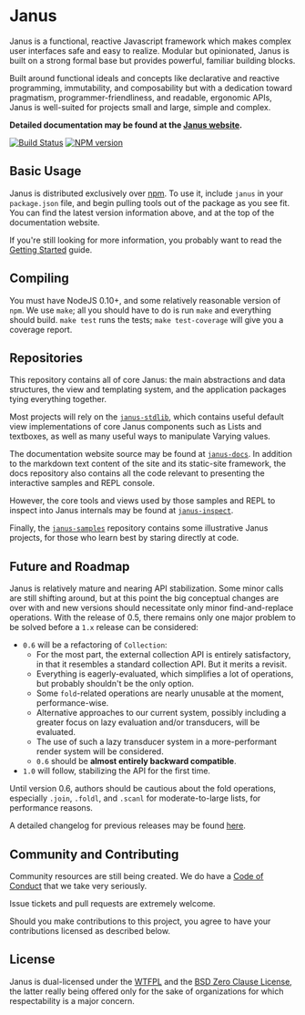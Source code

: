 Janus
=====

Janus is a functional, reactive Javascript framework which makes complex user interfaces safe and easy to realize. Modular but opinionated, Janus is built on a strong formal base but provides powerful, familiar building blocks.

Built around functional ideals and concepts like declarative and reactive programming, immutability, and composability but with a dedication toward pragmatism, programmer-friendliness, and readable, ergonomic APIs, Janus is well-suited for projects small and large, simple and complex.

**Detailed documentation may be found at the [Janus website](http://janusjs.org).**

[![Build Status](https://img.shields.io/travis/issa-tseng/janus.svg)](http://travis-ci.org/issa-tseng/janus) [![NPM version](https://img.shields.io/npm/v/janus.svg)](https://www.npmjs.com/package/janus)

Basic Usage
-----------

Janus is distributed exclusively over [npm](https://www.npmjs.com/package/janus). To use it, include `janus` in your `package.json` file, and begin pulling tools out of the package as you see fit. You can find the latest version information above, and at the top of the documentation website.

If you're still looking for more information, you probably want to read the [Getting Started](http://janusjs.org/intro/getting-started) guide.

Compiling
---------

You must have NodeJS 0.10+, and some relatively reasonable version of `npm`. We use `make`; all you should have to do is run `make` and everything should build. `make test` runs the tests; `make test-coverage` will give you a coverage report.

Repositories
------------

This repository contains all of core Janus: the main abstractions and data structures, the view and templating system, and the application packages tying everything together.

Most projects will rely on the [`janus-stdlib`](https://github.com/issa-tseng/janus-stdlib), which contains useful default view implementations of core Janus components such as Lists and textboxes, as well as many useful ways to manipulate Varying values.

The documentation website source may be found at [`janus-docs`](https://github.com/issa-tseng/janus-docs). In addition to the markdown text content of the site and its static-site framework, the docs repository also contains all the code relevant to presenting the interactive samples and REPL console.

However, the core tools and views used by those samples and REPL to inspect into Janus internals may be found at [`janus-inspect`](https://github.com/issa-tseng/janus-inspect).

Finally, the [`janus-samples`](https://github.com/issa-tseng/janus-samples) repository contains some illustrative Janus projects, for those who learn best by staring directly at code.

Future and Roadmap
------------------

Janus is relatively mature and nearing API stabilization. Some minor calls are still shifting around, but at this point the big conceptual changes are over with and new versions should necessitate only minor find-and-replace operations. With the release of 0.5, there remains only one major problem to be solved before a `1.x` release can be considered:

* `0.6` will be a refactoring of `Collection`:
    * For the most part, the external collection API is entirely satisfactory, in that it resembles a standard collection API. But it merits a revisit.
    * Everything is eagerly-evaluated, which simplifies a lot of operations, but probably shouldn't be the only option.
    * Some `fold`-related operations are nearly unusable at the moment, performance-wise.
    * Alternative approaches to our current system, possibly including a greater focus on lazy evaluation and/or transducers, will be evaluated.
    * The use of such a lazy transducer system in a more-performant render system will be considered.
    * `0.6` should be **almost entirely backward compatible**.
* `1.0` will follow, stabilizing the API for the first time.

Until version 0.6, authors should be cautious about the fold operations, especially `.join`, `.foldl`, and `.scanl` for moderate-to-large lists, for performance reasons.

A detailed changelog for previous releases may be found [here](https://github.com/issa-tseng/janus/blob/master/CHANGELOG.md).

Community and Contributing
--------------------------

Community resources are still being created. We do have a [Code of Conduct](http://janusjs.org/community/code-of-conduct) that we take very seriously.

Issue tickets and pull requests are extremely welcome.

Should you make contributions to this project, you agree to have your contributions licensed as described below.

License
-------

Janus is dual-licensed under the [WTFPL](http://www.wtfpl.net/about/) and the [BSD Zero Clause License](https://spdx.org/licenses/0BSD.html), the latter really being offered only for the sake of organizations for which respectability is a major concern.

